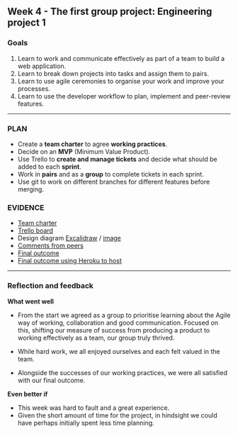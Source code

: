 ## Week 4 - The first group project: Engineering project 1

### Goals

1. Learn to work and communicate effectively as part of a team to build a web application.
2. Learn to break down projects into tasks and assign them to pairs.
3. Learn to use agile ceremonies to organise your work and improve your processes.
4. Learn to use the developer workflow to plan, implement and peer-review features.

---

### **PLAN**

- Create a **team charter** to agree **working practices**.
- Decide on an **MVP** (Minimum Value Product).
- Use Trello to **create and manage tickets** and decide what should be added to each **sprint**.
- Work in **pairs** and as a **group** to complete tickets in each sprint.
- Use git to work on different branches for different features before merging.

### **EVIDENCE**

- [Team charter](https://github.com/AUTOMCAS/slothsbnb/blob/main/team_charter.md)
- [Trello board](https://github.com/AUTOMCAS/slothsbnb/blob/main/slothbnb_trello.png)
- Design diagram [Excalidraw](https://excalidraw.com/) / [image](https://github.com/AUTOMCAS/slothsbnb/blob/main/slothbnb_diagram.png)
- [Comments from peers](https://github.com/AUTOMCAS/learning_journey/tree/main/diagrams/images/presentation-quotes.png)
- [Final outcome](https://github.com/AUTOMCAS/slothsbnb)
- [Final outcome using Heroku to host](https://github.com/AUTOMCAS/slothsbnb-heroku)

---

### Reflection and feedback

**What went well**

- From the start we agreed as a group to prioritise learning about the Agile way of working, collaboration and good communication. Focused on this, shifting our measure of success from producing a product to working effectively as a team, our group truly thrived.

- While hard work, we all enjoyed ourselves and each felt valued in the team.

- Alongside the successes of our working practices, we were all satisfied with our final outcome.

**Even better if**

- This week was hard to fault and a great experience.
- Given the short amount of time for the project, in hindsight we could have perhaps initially spent less time planning.
